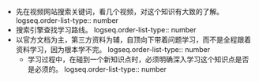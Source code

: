 - 先在视频网站搜索关键词，看几个视频，对这个知识有大致的了解。
  logseq.order-list-type:: number
- 搜索引擎查找学习路线。
  logseq.order-list-type:: number
- 以官方文档为主，第三方资料为辅，自顶向下带着问题学习，而不是全程跟着资料学习，因为根本学不完。
  logseq.order-list-type:: number
	- 学习过程中，在碰到一个新知识点时，必须明确深入学习这个知识点是否是必须的。
	  logseq.order-list-type:: number